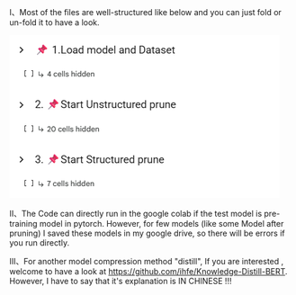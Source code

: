 Ⅰ、Most of the files are well-structured like below and you can just fold or un-fold it to have a look.

![image-20250902000436833](images\image-20250902000436833.png)

Ⅱ、The Code can directly run in the google colab if the test model is pre-training model in pytorch. However, for few models (like some Model after pruning) I saved these models in my google drive, so there will be errors if you run directly.

Ⅲ、For another model compression method "distill", If you are interested , welcome to have a look at https://github.com/ihfe/Knowledge-Distill-BERT. However, I have to say that it's explanation is IN CHINESE !!!

